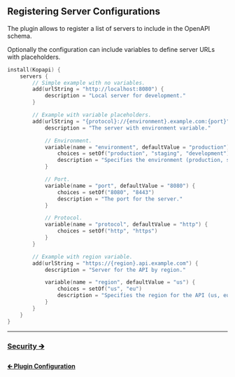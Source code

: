 ## Registering Server Configurations

The plugin allows to register a list of servers to include in the OpenAPI schema.

Optionally the configuration can include variables to define server URLs with placeholders.

```kotlin
install(Kopapi) {
    servers {
        // Simple example with no variables.
        add(urlString = "http://localhost:8080") {
            description = "Local server for development."
        }

        // Example with variable placeholders.
        add(urlString = "{protocol}://{environment}.example.com:{port}") {
            description = "The server with environment variable."

            // Environment.
            variable(name = "environment", defaultValue = "production") {
                choices = setOf("production", "staging", "development")
                description = "Specifies the environment (production, staging, etc.)."
            }

            // Port.
            variable(name = "port", defaultValue = "8080") {
                choices = setOf("8080", "8443")
                description = "The port for the server."
            }

            // Protocol.
            variable(name = "protocol", defaultValue = "http") {
                choices = setOf("http", "https")
            }
        }

        // Example with region variable.
        add(urlString = "https://{region}.api.example.com") {
            description = "Server for the API by region."

            variable(name = "region", defaultValue = "us") {
                choices = setOf("us", "eu")
                description = "Specifies the region for the API (us, eu)."
            }
        }
    }
}
```

---

### [Security 🡲](03-security.md)

#### [🡰 Plugin Configuration](01-configuration.md) 
